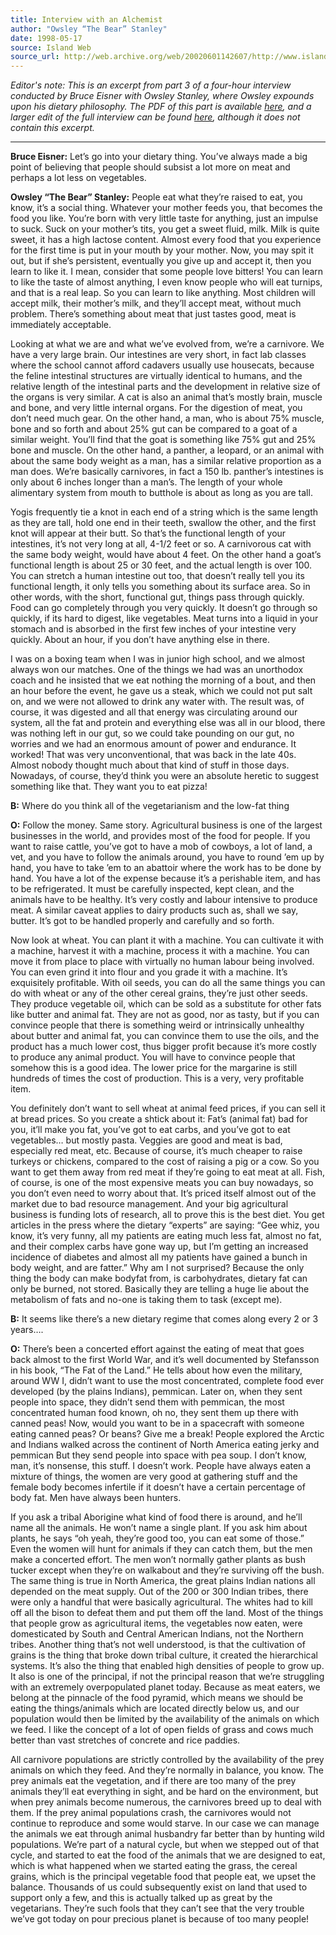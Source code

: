 ```yaml
---
title: Interview with an Alchemist
author: "Owsley “The Bear” Stanley"
date: 1998-05-17
source: Island Web
source_url: http://web.archive.org/web/20020601142607/http://www.island.org:80/news/
---
```


_Editor's note: This is an excerpt from part 3 of a four-hour interview conducted by Bruce Eisner with Owsley Stanley, where Owsley expounds upon his dietary philosophy. The PDF of this part is available [here](docs/interview-with-an-alchemist.pdf), and a larger edit of the full interview can be found [here](https://web.archive.org/web/20050408054847/http://www.bruceeisner.com/writings/2004/08/interview_with__2.html), although it does not contain this excerpt._

***

**Bruce Eisner:** Let’s go into your dietary thing. You’ve always made a big point of believing that people should subsist a lot more on meat and perhaps a lot less on vegetables.

**Owsley “The Bear” Stanley:** People eat what they’re raised to eat, you know, it’s a social thing. Whatever your mother feeds you, that becomes the food you like. You’re born with very little taste for anything, just an impulse to suck. Suck on your mother’s tits, you get a sweet fluid, milk. Milk is quite sweet, it has a high lactose content. Almost every food that you experience for the first time is put in your mouth by your mother. Now, you may spit it out, but if she’s persistent, eventually you give up and accept it, then you learn to like it. I mean, consider that some people love bitters! You can learn to like the taste of almost anything, I even know people who will eat turnips, and that is a real leap. So you can learn to like anything. Most children will accept milk, their mother’s milk, and they’ll accept meat, without much problem. There’s something about meat that just tastes good, meat is immediately acceptable.

Looking at what we are and what we’ve evolved from, we’re a carnivore. We have a very large brain. Our intestines are very short, in fact lab classes where the school cannot afford cadavers usually use housecats, because the feline intestinal structures are virtually identical to humans, and the relative length of the intestinal parts and the development in relative size of the organs is very similar. A cat is also an animal that’s mostly brain, muscle and bone, and very little internal organs. For the digestion of meat, you don’t need much gear. On the other hand, a man, who is about 75% muscle, bone and so forth and about 25% gut can be compared to a goat of a similar weight. You’ll find that the goat is something like 75% gut and 25% bone and muscle. On the other hand, a panther, a leopard, or an animal with about the same body weight as a man, has a similar relative proportion as a man does. We’re basically carnivores, in fact a 150 lb. panther’s intestines is only about 6 inches longer than a man’s. The length of your whole alimentary system from mouth to butthole is about as long as you are tall.

Yogis frequently tie a knot in each end of a string which is the same length as they are tall, hold one end in their teeth, swallow the other, and the first knot will appear at their butt. So that’s the functional length of your intestines, it’s not very long at all, 4-1/2 feet or so. A carnivorous cat with the same body weight, would have about 4 feet. On the other hand a goat’s functional length is about 25 or 30 feet, and the actual length is over 100. You can stretch a human intestine out too, that doesn’t really tell you its functional length, it only tells you something about its surface area. So in other words, with the short, functional gut, things pass through quickly. Food can go completely through you very quickly. It doesn’t go through so quickly, if its hard to digest, like vegetables. Meat turns into a liquid in your stomach and is absorbed in the first few inches of your intestine very quickly. About an hour, if you don’t have anything else in there.

I was on a boxing team when I was in junior high school, and we almost always won our matches. One of the things we had was an unorthodox coach and he insisted that we eat nothing the morning of a bout, and then an hour before the event, he gave us a steak, which we could not put salt on, and we were not allowed to drink any water with. The result was, of course, it was digested and all that energy was circulating around our system, all the fat and protein and everything else was all in our blood, there was nothing left in our gut, so we could take pounding on our gut, no worries and we had an enormous amount of power and endurance. It worked! That was very unconventional, that was back in the late 40s. Almost nobody thought much about that kind of stuff in those days. Nowadays, of course, they’d think you were an absolute heretic to suggest something like that. They want you to eat pizza!

**B:** Where do you think all of the vegetarianism and the low-fat thing

**O:** Follow the money. Same story. Agricultural business is one of the largest businesses in the world, and provides most of the food for people. If you want to raise cattle, you’ve got to have a mob of cowboys, a lot of land, a vet, and you have to follow the animals around, you have to round ’em up by hand, you have to take ’em to an abattoir where the work has to be done by hand. You have a lot of the expense because it’s a perishable item, and has to be refrigerated. It must be carefully inspected, kept clean, and the animals have to be healthy. It’s very costly and labour intensive to produce meat. A similar caveat applies to dairy products such as, shall we say, butter. It’s got to be handled properly and carefully and so forth.

Now look at wheat. You can plant it with a machine. You can cultivate it with a machine, harvest it with a machine, process it with a machine. You can move it from place to place with virtually no human labour being involved. You can even grind it into flour and you grade it with a machine. It’s exquisitely profitable. With oil seeds, you can do all the same things you can do with wheat or any of the other cereal grains, they’re just other seeds. They produce vegetable oil, which can be sold as a substitute for other fats like butter and animal fat. They are not as good, nor as tasty, but if you can convince people that there is something weird or intrinsically unhealthy about butter and animal fat, you can convince them to use the oils, and the product has a much lower cost, thus bigger profit because it’s more costly to produce any animal product. You will have to convince people that somehow this is a good idea. The lower price for the margarine is still hundreds of times the cost of production. This is a very, very profitable item.

You definitely don’t want to sell wheat at animal feed prices, if you can sell it at bread prices. So you create a shtick about it: Fat’s (animal fat) bad for you, it’ll make you fat, you’ve got to eat carbs, and you’ve got to eat vegetables… but mostly pasta. Veggies are good and meat is bad, especially red meat, etc. Because of course, it’s much cheaper to raise turkeys or chickens, compared to the cost of raising a pig or a cow. So you want to get them away from red meat if they’re going to eat meat at all. Fish, of course, is one of the most expensive meats you can buy nowadays, so you don’t even need to worry about that. It’s priced itself almost out of the market due to bad resource management. And your big agricultural business is funding lots of research, all to prove this is the best diet. You get articles in the press where the dietary “experts” are saying: “Gee whiz, you know, it’s very funny, all my patients are eating much less fat, almost no fat, and their complex carbs have gone way up, but I’m getting an increased incidence of diabetes and almost all my patients have gained a bunch in body weight, and are fatter.” Why am I not surprised? Because the only thing the body can make bodyfat from, is carbohydrates, dietary fat can only be burned, not stored. Basically they are telling a huge lie about the metabolism of fats and no-one is taking them to task (except me).

**B:** It seems like there’s a new dietary regime that comes along every 2 or 3 years….

**O:** There’s been a concerted effort against the eating of meat that goes back almost to the first World War, and it’s well documented by Stefansson in his book, “The Fat of the Land.” He tells about how even the military, around WW I, didn’t want to use the most concentrated, complete food ever developed (by the plains Indians), pemmican. Later on, when they sent people into space, they didn’t send them with pemmican, the most concentrated human food known, oh no, they sent them up there with canned peas! Now, would you want to be in a spacecraft with someone eating canned peas? Or beans? Give me a break! People explored the Arctic and Indians walked across the continent of
North America eating jerky and pemmican But they send people into space with pea soup. I don’t know, man, it’s nonsense, this stuff. I doesn’t work. People have always eaten a mixture of things, the women are very good at gathering stuff and the female body becomes infertile if it doesn’t have a certain percentage of body fat. Men have always been hunters.

If you ask a tribal Aborigine what kind of food there is around, and he’ll name all the animals. He won’t name a single plant. If you ask him about plants, he says “oh yeah, they’re good too, you can eat some of those.” Even the women will hunt for animals if they can catch them, but the men make a concerted effort. The men won’t normally gather plants as bush tucker except when they’re on walkabout and they’re surviving off the bush. The same thing is true in North America, the great plains Indian nations all depended on the meat supply. Out of the 200 or 300 Indian tribes, there were only a handful that were basically agricultural. The whites had to kill off all the bison to defeat them and put them off the land. Most of the things that people grow as agricultural items, the vegetables now eaten, were domesticated by South and Central American Indians, not the Northern tribes. Another thing that’s not well understood, is that the cultivation of grains is the thing that broke down tribal culture, it created the hierarchical systems. It’s also the thing that enabled high densities of people to grow up. It also is one of the principal, if not the principal reason that we’re struggling with an extremely overpopulated planet today. Because as meat eaters, we belong at the pinnacle of the food pyramid, which means we should be eating the things/animals which are located directly below us, and our population would then be limited by the availability of the animals on which we feed. I like the concept of a lot of open fields of grass and cows much better than vast stretches of concrete and rice paddies.

All carnivore populations are strictly controlled by the availability of the prey animals on which they feed. And they’re normally in balance, you know. The prey animals eat the vegetation, and if there are too many of the prey animals they’ll eat everything in sight, and be hard on the environment, but when prey animals become numerous, the carnivores breed up to deal with them. If the prey animal populations crash, the carnivores would not continue to reproduce and some would starve. In our case we can manage the animals we eat through animal husbandry far better than by hunting wild populations. We’re part of a natural cycle, but when we stepped out of that cycle, and started to eat the food of the animals that we are designed to eat, which is what happened when we started eating the grass, the cereal grains, which is the principal vegetable food that people eat, we upset the balance. Thousands of us could subsequently exist on land that used to support only a few, and this is actually talked up as great by the vegetarians. They’re such fools that they can’t see that the very trouble we’ve got today on pour precious planet is because of too many people!
